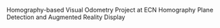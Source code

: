 Homography-based Visual Odometry Project at ECN
Homography Plane Detection and Augmented Reality Display
